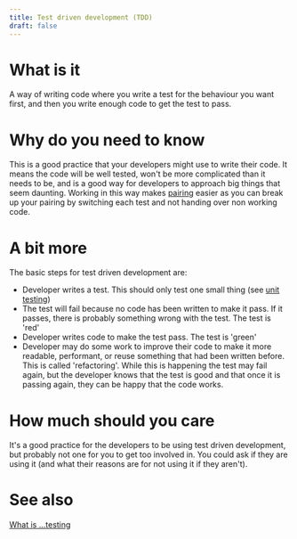 ```yaml
---
title: Test driven development (TDD)
draft: false
---
```


# What is it
A way of writing code where you write a test for the behaviour you want first, and then you write enough code to get the test to pass.


# Why do you need to know
This is a good practice that your developers might use to write their code. It means the code will be well tested, won't be more complicated than it needs to be, and is a good way for developers to approach big things that seem daunting. Working in this way makes [pairing](../pairing) easier as you can break up your pairing by switching each test and not handing over non working code.


# A bit more
The basic steps for test driven development are: 
- Developer writes a test. This should only test one small thing (see [unit testing](../testing))
- The test will fail because no code has been written to make it pass. If it passes, there is probably something wrong with the test. The test is 'red'
- Developer writes code to make the test pass. The test is 'green'
- Developer may do some work to improve their code to make it more readable, performant, or reuse something that had been written before. This is called 'refactoring'. While this is happening the test may fail again, but the developer knows that the test is good and that once it is passing again, they can be happy that the code works.


# How much should you care
It's a good practice for the developers to be using test driven development, but probably not one for you to get too involved in. You could ask if they are using it (and what their reasons are for not using it if they aren't).

# See also
[What is ...testing](../testing)



